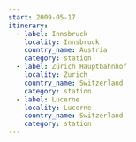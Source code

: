 ```yaml
---
start: 2009-05-17
itinerary:
  - label: Innsbruck
    locality: Innsbruck
    country_name: Austria
    category: station
  - label: Zürich Hauptbahnhof
    locality: Zurich
    country_name: Switzerland
    category: station
  - label: Lucerne
    locality: Lucerne
    country_name: Switzerland
    category: station
---
```

